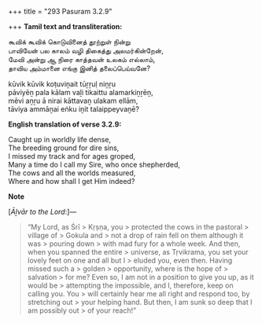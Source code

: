 +++
title = "293 Pasuram 3.2.9"

+++
**Tamil text and transliteration:**

கூவிக் கூவிக் கொடுவினைத் தூற்றுள் நின்று  
பாவியேன் பல காலம் வழி திகைத்து அலமர்கின்றேன்,  
மேவி அன்று ஆ நிரை காத்தவன் உலகம் எல்லாம்,  
தாவிய அம்மானை எங்கு இனித் தலைப்பெய்வனே?

kūvik kūvik koṭuviṉait tūṟṟuḷ niṉṟu  
pāviyēṉ pala kālam vaḻi tikaittu alamarkiṉṟēṉ,  
mēvi aṉṟu ā nirai kāttavaṉ ulakam ellām,  
tāviya ammāṉai eṅku iṉit talaippeyvaṉē?

**English translation of verse 3.2.9:**

Caught up in worldly life dense,  
The breeding ground for dire sins,  
I missed my track and for ages groped,  
Many a time do I call my Sire, who once shepherded,  
The cows and all the worlds measured,  
Where and how shall I get Him indeed?

**Note**  
  
[*Āḻvār to the Lord*:]—

> “My Lord, as Śrī > Kṛṣṇa, you > protected the cows in the pastoral > village of > Gokula and > not a drop of rain fell on them although it was > pouring down > with mad fury for a whole week. And then, when you spanned the entire > universe, as Tṛvikrama, you set your lovely feet on one and all but I > eluded you, even then. Having missed such a > golden > opportunity, where is the hope of > salvation > for me? Even so, I am not in a position to give you up, as it would be > attempting the impossible, and I, therefore, keep on calling you. You > will certainly hear me all right and respond too, by stretching out > your helping hand. But then, I am sunk so deep that I am possibly out > of your reach!”


